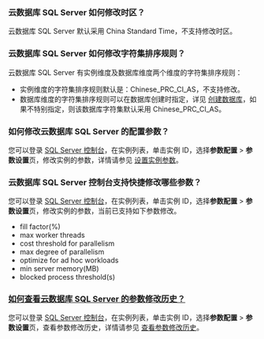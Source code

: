### 云数据库 SQL Server 如何修改时区？
云数据库 SQL Server 默认采用 China Standard Time，不支持修改时区。

### 云数据库 SQL Server 如何修改字符集排序规则？
云数据库 SQL Server 有实例维度及数据库维度两个维度的字符集排序规则：
- 实例维度的字符集排序规则默认是：Chinese_PRC_CI_AS，不支持修改。
- 数据库维度的字符集排序规则可以在数据库创建时指定，详见 [创建数据库](https://cloud.tencent.com/document/product/238/43284)，如果不特别指定，则该数据库字符集默认采用 Chinese_PRC_CI_AS。

### 如何修改云数据库 SQL Server 的配置参数？
您可以登录 [SQL Server 控制台](https://console.cloud.tencent.com/sqlserver)，在实例列表，单击实例 ID，选择**参数配置** > **参数设置**页，修改实例的参数，详情请参见 [设置实例参数](https://cloud.tencent.com/document/product/238/59255)。

### 云数据库 SQL Server 控制台支持快捷修改哪些参数？
您可以登录 [SQL Server 控制台](https://console.cloud.tencent.com/sqlserver)，在实例列表，单击实例 ID，选择**参数配置** > **参数设置**页，修改实例的参数，当前已支持如下参数修改。
- fill factor(%)
- max worker threads
- cost threshold for parallelism
- max degree of parallelism
- optimize for ad hoc workloads
- min server memory(MB)
- blocked process threshold(s)

### [如何查看云数据库 SQL Server 的参数修改历史？](id:CSXGLS)
您可以登录 [SQL Server 控制台](https://console.cloud.tencent.com/sqlserver)，在实例列表，单击实例 ID，选择**参数配置** > **参数设置**页，查看参数修改历史，详情请参见 [查看参数修改历史](https://cloud.tencent.com/document/product/238/59256)。
